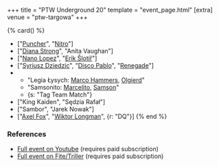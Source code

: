 +++
title = "PTW Underground 20"
template = "event_page.html"
[extra]
venue = "ptw-targowa"
+++

{% card() %}
- ["[Puncher](@/w/puncher.md)", "[Nitro](@/w/nitro.md)"]
- ["[Diana Strong](@/w/diana-strong.md)", "Anita Vaughan"]
- ["[Nano Lopez](@/w/nano-lopez.md)", "[Erik Šlotíř](@/w/erik-slotir.md)"]
- ["[Syriusz Dziedzic](@/w/dziedzic.md)", "[Disco Pablo](@/w/disco-pablo.md)", "[Renegade](@/w/renegade.md)"]
- - "Legia Łysych: [Marco Hammers](@/w/marco-hammers.md), [Olgierd](@/w/olgierd.md)"
  - "Samsonito: [Marcelito](@/w/marcelito.md), [Samson](@/w/samson.md)"
  - {s: "Tag Team Match"}
- ["King Kaiden", "Sędzia Rafał"]
- ["Sambor", "Jarek Nowak"]
- ["[Axel Fox](@/w/axel-fox.md)", "[Wiktor Longman](@/w/wiktor-longman.md)", {r: "DQ"}]
{% end %}

### References

* [Full event on Youtube](https://www.youtube.com/watch?v=DbziqHMaPyU) (requires paid subscription)
* [Full event on Fite/Triller](https://www.fite.tv/watch/ptw-underground-20/2pdqa/) (requires paid subscription)
